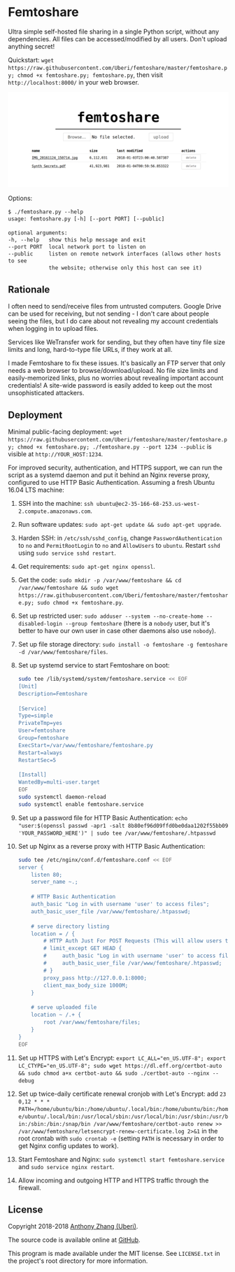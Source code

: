 Femtoshare
==========

Ultra simple self-hosted file sharing in a single Python script, without any dependencies. All files can be accessed/modified by all users. Don't upload anything secret!

Quickstart: `wget https://raw.githubusercontent.com/Uberi/femtoshare/master/femtoshare.py; chmod +x femtoshare.py; femtoshare.py`, then visit `http://localhost:8000/` in your web browser.

![Femtoshare Screenshot](screenshot.png)

Options:

    $ ./femtoshare.py --help
    usage: femtoshare.py [-h] [--port PORT] [--public]

    optional arguments:
    -h, --help   show this help message and exit
    --port PORT  local network port to listen on
    --public     listen on remote network interfaces (allows other hosts to see
                 the website; otherwise only this host can see it)

Rationale
---------

I often need to send/receive files from untrusted computers. Google Drive can be used for receiving, but not sending - I don't care about people seeing the files, but I do care about not revealing my account credentials when logging in to upload files.

Services like WeTransfer work for sending, but they often have tiny file size limits and long, hard-to-type file URLs, if they work at all.

I made Femtoshare to fix these issues. It's basically an FTP server that only needs a web browser to browse/download/upload. No file size limits and easily-memorized links, plus no worries about revealing important account credentials! A site-wide password is easily added to keep out the most unsophisticated attackers.

Deployment
----------

Minimal public-facing deployment: `wget https://raw.githubusercontent.com/Uberi/femtoshare/master/femtoshare.py; chmod +x femtoshare.py; ./femtoshare.py --port 1234 --public` is visible at `http://YOUR_HOST:1234`.

For improved security, authentication, and HTTPS support, we can run the script as a systemd daemon and put it behind an Nginx reverse proxy, configured to use HTTP Basic Authentication. Assuming a fresh Ubuntu 16.04 LTS machine:

1. SSH into the machine: `ssh ubuntu@ec2-35-166-68-253.us-west-2.compute.amazonaws.com`.
2. Run software updates: `sudo apt-get update && sudo apt-get upgrade`.
3. Harden SSH: in `/etc/ssh/sshd_config`, change `PasswordAuthentication` to `no` and `PermitRootLogin` to `no` and `AllowUsers` to `ubuntu`. Restart `sshd` using `sudo service sshd restart`.
4. Get requirements: `sudo apt-get nginx openssl`.
5. Get the code: `sudo mkdir -p /var/www/femtoshare && cd /var/www/femtoshare && sudo wget https://raw.githubusercontent.com/Uberi/femtoshare/master/femtoshare.py; sudo chmod +x femtoshare.py`.
6. Set up restricted user: `sudo adduser --system --no-create-home --disabled-login --group femtoshare` (there is a `nobody` user, but it's better to have our own user in case other daemons also use `nobody`).
7. Set up file storage directory: `sudo install -o femtoshare -g femtoshare -d /var/www/femtoshare/files`.
8. Set up systemd service to start Femtoshare on boot:

    ```bash
    sudo tee /lib/systemd/system/femtoshare.service << EOF
    [Unit]
    Description=Femtoshare

    [Service]
    Type=simple
    PrivateTmp=yes
    User=femtoshare
    Group=femtoshare
    ExecStart=/var/www/femtoshare/femtoshare.py
    Restart=always
    RestartSec=5

    [Install]
    WantedBy=multi-user.target
    EOF
    sudo systemctl daemon-reload
    sudo systemctl enable femtoshare.service
    ```

9. Set up a password file for HTTP Basic Authentication: `echo "user:$(openssl passwd -apr1 -salt 8b80ef96d09ffd0be0daa1202f55bb09 'YOUR_PASSWORD_HERE')" | sudo tee /var/www/femtoshare/.htpasswd`
10. Set up Nginx as a reverse proxy with HTTP Basic Authentication:

    ```bash
    sudo tee /etc/nginx/conf.d/femtoshare.conf << EOF
    server {
        listen 80;
        server_name ~.;

        # HTTP Basic Authentication
        auth_basic "Log in with username 'user' to access files";
        auth_basic_user_file /var/www/femtoshare/.htpasswd;

        # serve directory listing
        location = / {
            # HTTP Auth Just For POST Requests (This will allow users toread files but they won't be able to upload or delete anything)
            # limit_except GET HEAD {
            #     auth_basic "Log in with username 'user' to access files";
            #     auth_basic_user_file /var/www/femtoshare/.htpasswd;
            # }
            proxy_pass http://127.0.0.1:8000;
            client_max_body_size 1000M;
        }

        # serve uploaded file
        location ~ /.+ {
            root /var/www/femtoshare/files;
        }
    }
    EOF
    ```

11. Set up HTTPS with Let's Encrypt: `export LC_ALL="en_US.UTF-8"; export LC_CTYPE="en_US.UTF-8"; sudo wget https://dl.eff.org/certbot-auto && sudo chmod a+x certbot-auto && sudo ./certbot-auto --nginx --debug`
12. Set up twice-daily certificate renewal cronjob with Let's Encrypt: add `23 0,12 * * * PATH=/home/ubuntu/bin:/home/ubuntu/.local/bin:/home/ubuntu/bin:/home/ubuntu/.local/bin:/usr/local/sbin:/usr/local/bin:/usr/sbin:/usr/bin:/sbin:/bin:/snap/bin /var/www/femtoshare/certbot-auto renew >> /var/www/femtoshare/letsencrypt-renew-certificate.log 2>&1` in the root crontab with `sudo crontab -e` (setting `PATH` is necessary in order to get Nginx config updates to work).
13. Start Femtoshare and Nginx: `sudo systemctl start femtoshare.service` and `sudo service nginx restart`.
14. Allow incoming and outgoing HTTP and HTTPS traffic through the firewall.

License
-------

Copyright 2018-2018 [Anthony Zhang (Uberi)](http://anthonyz.ca).

The source code is available online at [GitHub](https://github.com/Uberi/femtoshare).

This program is made available under the MIT license. See ``LICENSE.txt`` in the project's root directory for more information.
